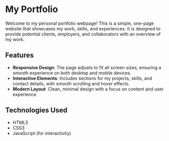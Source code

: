 # My Portfolio

Welcome to my personal portfolio webpage! This is a simple, one-page website that showcases my work, skills, and experiences. It is designed to provide potential clients, employers, and collaborators with an overview of my work.

## Features

- **Responsive Design**: The page adjusts to fit all screen sizes, ensuring a smooth experience on both desktop and mobile devices.
- **Interactive Elements**: Includes sections for my projects, skills, and contact details, with smooth scrolling and hover effects.
- **Modern Layout**: Clean, minimal design with a focus on content and user experience.

## Technologies Used

- HTML5
- CSS3
- JavaScript (for interactivity)
